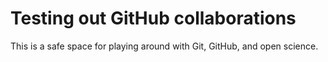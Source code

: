 # Testing out GitHub collaborations
This is a safe space for playing around with Git, GitHub, and open science.
